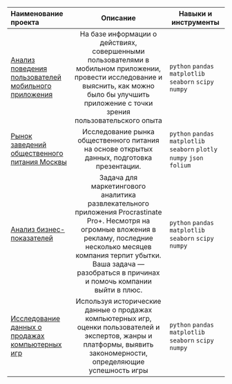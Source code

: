| Наименование проекта | Описание | Навыки и инструменты |
|:---------------------|:--------:|------|
| [Анализ поведения пользователей мобильного приложения][1] | На базе информации о действиях, совершенными пользователями в мобильном приложении, провести исследование и выяснить, как можно было бы улучшить приложение с точки зрения пользовательского опыта | `python` `pandas` `matplotlib` `seaborn` `scipy` `numpy` |
| [Рынок заведений общественного питания Москвы][2] | Исследование рынка общественного питания на основе открытых данных, подготовка презентации. | `python` `pandas` `matplotlib` `seaborn` `plotly` `numpy` `json` `folium`|
| [Анализ бизнес-показателей][3] | Задача для маркетингового аналитика развлекательного приложения Procrastinate Pro+. Несмотря на огромные вложения в рекламу, последние несколько месяцев компания терпит убытки. Ваша задача — разобраться в причинах и помочь компании выйти в плюс. | `python` `pandas` `matplotlib` `seaborn` `scipy` `numpy` |
| [Исследование данных о продажах компьютерных игр][4] | Используя исторические данные о продажах компьютерных игр, оценки пользователей и экспертов, жанры и платформы, выявить закономерности, определяющие успешность игры  | `python` `pandas` `matplotlib` `seaborn` `scipy` `numpy` |


[1]: /MobileApp_UserBehavior/README.md  
[2]: /MoscowCateringEstablishments/README.md  
[3]: /BusinessMetricsAnalysis/README.md
[4]: /VideogameSales/README.md  
